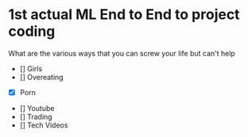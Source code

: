 # 1st actual ML End to End to project coding
What are the various ways that you can screw your life but can't help 
- [] Girls
- [] Overeating
- [x] Porn
- [] Youtube
- [] Trading
- [] Tech Videos
